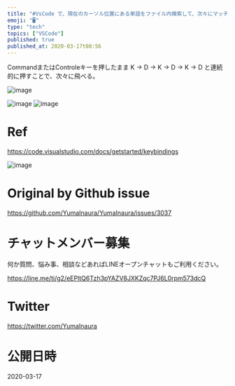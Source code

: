 ```yaml
---
title: "#VsCode で、現在のカーソル位置にある単語をファイル内検索して、次々にマッチさせるには C+K -> C+D"
emoji: "🖥"
type: "tech"
topics: ["VSCode"]
published: true
published_at: 2020-03-17t08:56
---
```


CommandまたはControleキーを押したまま K -> D  -> K -> D -> K -> D  と連続的に押すことで、次々に飛べる。

![image](https://user-images.githubusercontent.com/13635059/76712088-bb935780-6758-11ea-84c8-38e687f4c0c8.png)

![image](https://user-images.githubusercontent.com/13635059/76712008-124c6180-6758-11ea-8e77-e507f4e5f56f.png)
![image](https://user-images.githubusercontent.com/13635059/76712009-12e4f800-6758-11ea-8b29-481486c9a8c1.png)

# Ref

https://code.visualstudio.com/docs/getstarted/keybindings

![image](https://user-images.githubusercontent.com/13635059/76712037-55a6d000-6758-11ea-800d-1c97c943faf7.png)


# Original by Github issue

https://github.com/YumaInaura/YumaInaura/issues/3037








<!-- Update From Qiita API -->

# チャットメンバー募集


何か質問、悩み事、相談などあればLINEオープンチャットもご利用ください。

https://line.me/ti/g2/eEPltQ6Tzh3pYAZV8JXKZqc7PJ6L0rpm573dcQ





# Twitter


https://twitter.com/YumaInaura


<!-- Update From Qiita API -->



# 公開日時

2020-03-17
